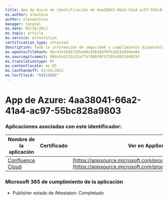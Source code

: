 ```yaml
---
title: App de Azure de identificación de 4aa38041-66a2-41a4-ac97-55bc828a9803
ms.author: elmalova
author: elenamalova
manager: tonybal
ms.date: 03/26/2022
ms.topic: article
ms.service: attestation
certification_type: attested
description: Toda la información de seguridad y cumplimiento disponible para 4aa38041-66a2-41a4-ac97-55bc828a9803.
ms.openlocfilehash: 96c4341b607285e68cd2638df0fb3d23e859ee04
ms.sourcegitcommit: 890a5b31f2a31a7747d88f0f3f203c0551440293
ms.translationtype: MT
ms.contentlocale: es-ES
ms.lasthandoff: 03/29/2022
ms.locfileid: "64515602"
---
```

# <a name="azure-app-id-4aa38041-66a2-41a4-ac97-55bc828a9803"></a>App de Azure: 4aa38041-66a2-41a4-ac97-55bc828a9803


### <a name="apps-associated-with-this-id"></a>Aplicaciones asociadas con este identificador:
| **Nombre de la aplicación** | **Certificado** | **Ver en AppSource** |
|--------------|---------------|-----------------------|
| [Confluence Cloud](../forward/WA200003113.md) |  | [https://appsource.microsoft.com/product/office/WA200003113](https://appsource.microsoft.com/product/office/WA200003113) |

### <a name="microsoft-365-app-compliance-status"></a>Microsoft 365 de cumplimiento de la aplicación
- Publisher estado de Attestaton: Completado
